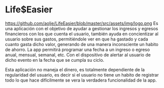 # Life$Easier
https://github.com/aolje/LifeEasier/blob/master/src/assets/img/logo.png
Es una aplicación con el objetivo de ayudar a gestionar los ingresos y egresos financieros con los que cuenta el usuario, también ayuda en concientizar al usuario sobre sus gastos, permitiéndole ver en que ha gastado y cada cuanto gasta dicho valor, generando de una manera inconsciente un habito
de ahorro. La app permitirá programar una fecha a un ingreso o egreso anual, mensual, semanal, etc. Con el dispositivo de alertar al usuario 
de dicho evento en la fecha que se cumpla su ciclo.

Esta aplicación no maneja el dinero, es totalmente dependiente de la regularidad del usuario, es decir si el usuario no tiene un habito 
de registrar todo lo que hace difícilmente se vera la verdadera funcionalidad de la app.

